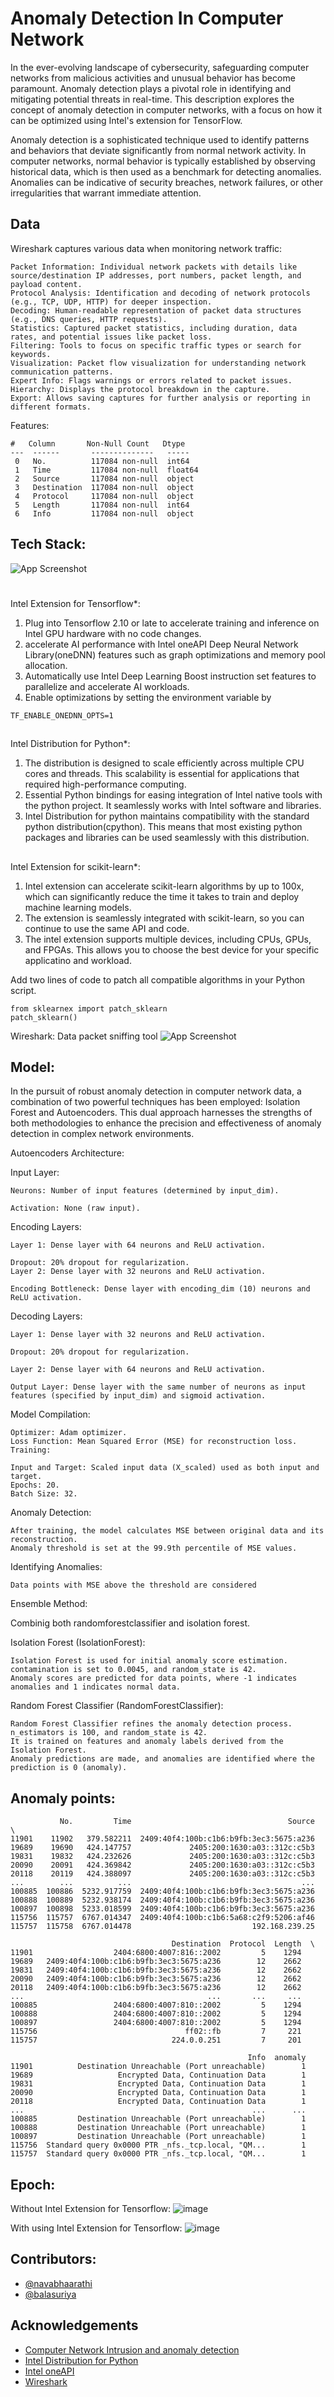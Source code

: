 
# Anomaly Detection In Computer Network
In the ever-evolving landscape of cybersecurity, safeguarding computer networks from malicious activities and unusual behavior has become paramount. Anomaly detection plays a pivotal role in identifying and mitigating potential threats in real-time. This description explores the concept of anomaly detection in computer networks, with a focus on how it can be optimized using Intel's extension for TensorFlow.

Anomaly detection is a sophisticated technique used to identify patterns and behaviors that deviate significantly from normal network activity. In computer networks, normal behavior is typically established by observing historical data, which is then used as a benchmark for detecting anomalies. Anomalies can be indicative of security breaches, network failures, or other irregularities that warrant immediate attention.



## Data
Wireshark captures various data when monitoring network traffic:
```
Packet Information: Individual network packets with details like source/destination IP addresses, port numbers, packet length, and payload content.
Protocol Analysis: Identification and decoding of network protocols (e.g., TCP, UDP, HTTP) for deeper inspection.
Decoding: Human-readable representation of packet data structures (e.g., DNS queries, HTTP requests).
Statistics: Captured packet statistics, including duration, data rates, and potential issues like packet loss.
Filtering: Tools to focus on specific traffic types or search for keywords.
Visualization: Packet flow visualization for understanding network communication patterns.
Expert Info: Flags warnings or errors related to packet issues.
Hierarchy: Displays the protocol breakdown in the capture.
Export: Allows saving captures for further analysis or reporting in different formats.
```
Features:
```
#   Column       Non-Null Count   Dtype  
---  ------       --------------   -----  
 0   No.          117084 non-null  int64  
 1   Time         117084 non-null  float64
 2   Source       117084 non-null  object 
 3   Destination  117084 non-null  object 
 4   Protocol     117084 non-null  object 
 5   Length       117084 non-null  int64  
 6   Info         117084 non-null  object 
 ```

## Tech Stack:
![App Screenshot](https://imgs.search.brave.com/3xxa-ZJZeey5h_Czsj0lckx9eJ_irq7jN5oO680hyCM/rs:fit:560:320:1/g:ce/aHR0cHM6Ly91cGxv/YWQud2lraW1lZGlh/Lm9yZy93aWtpcGVk/aWEvZW4vdGh1bWIv/Zi9mYS9PbmVBUEkt/cmdiLTMwMDAucG5n/LzUxMnB4LU9uZUFQ/SS1yZ2ItMzAwMC5w/bmc)


#



Intel Extension for Tensorflow*:
1. Plug into Tensorflow 2.10 or late to accelerate training and inference on Intel GPU hardware with no code changes.
2. accelerate AI performance with Intel oneAPI Deep Neural Network Library(oneDNN) features such as graph optimizations and memory pool allocation.
3. Automatically use Intel Deep Learning Boost instruction set features to parallelize and accelerate AI workloads.
4. Enable optimizations by setting the environment variable by
```
TF_ENABLE_ONEDNN_OPTS=1
```
##
Intel Distribution for Python*:
1. The distribution is designed to scale efficiently across multiple CPU cores and threads. This scalability is essential for applications that required high-performance computing.
2. Essential Python bindings for easing integration of Intel native tools with the python project. It seamlessly works with Intel software and libraries.
3. Intel Distribution for python maintains compatibility with the standard python distribution(cpython). This means that most existing python packages and libraries can be used seamlessly with this distribution.

##


Intel Extension for scikit-learn*:
1. Intel extension can accelerate scikit-learn algorithms by up to 100x, which can significantly reduce the time it takes to train and deploy machine learning models.
2. The extension is seamlessly integrated with scikit-learn, so you can continue to use the same API and code.
3. The intel extension supports multiple devices, including CPUs, GPUs, and FPGAs. This allows you to choose the best device for your specific applicatino and workload.
   
Add two lines of code to patch all compatible algorithms in your Python script.
```
from sklearnex import patch_sklearn
patch_sklearn()
```    


Wireshark:
Data packet sniffing tool
![App Screenshot](https://imgs.search.brave.com/eZPcDy6jX155eTNG-TC_-d6jzFp5rparfpL5l_zuycM/rs:fit:560:320:1/g:ce/aHR0cHM6Ly91cGxv/YWQud2lraW1lZGlh/Lm9yZy93aWtpcGVk/aWEvY29tbW9ucy90/aHVtYi9jL2NmL1dp/cmVzaGFya18zLjZf/c2NyZWVuc2hvdC5w/bmcvNTEycHgtV2ly/ZXNoYXJrXzMuNl9z/Y3JlZW5zaG90LnBu/Zw)

## Model:
In the pursuit of robust anomaly detection in computer network data, a combination of two powerful techniques has been employed: Isolation Forest and Autoencoders. This dual approach harnesses the strengths of both methodologies to enhance the precision and effectiveness of anomaly detection in complex network environments.

Autoencoders Architecture:

Input Layer:
```
Neurons: Number of input features (determined by input_dim).

Activation: None (raw input).
```
Encoding Layers:
```
Layer 1: Dense layer with 64 neurons and ReLU activation.

Dropout: 20% dropout for regularization.
Layer 2: Dense layer with 32 neurons and ReLU activation.

Encoding Bottleneck: Dense layer with encoding_dim (10) neurons and ReLU activation.
```
Decoding Layers:
```
Layer 1: Dense layer with 32 neurons and ReLU activation.

Dropout: 20% dropout for regularization.

Layer 2: Dense layer with 64 neurons and ReLU activation.

Output Layer: Dense layer with the same number of neurons as input features (specified by input_dim) and sigmoid activation.
```
Model Compilation:
```
Optimizer: Adam optimizer.
Loss Function: Mean Squared Error (MSE) for reconstruction loss.
Training:

Input and Target: Scaled input data (X_scaled) used as both input and target.
Epochs: 20.
Batch Size: 32.
```
Anomaly Detection:
```
After training, the model calculates MSE between original data and its reconstruction.
Anomaly threshold is set at the 99.9th percentile of MSE values.
```
Identifying Anomalies:
```
Data points with MSE above the threshold are considered
```

Ensemble Method:

Combinig both randomforestclassifier and isolation forest.

Isolation Forest (IsolationForest):
```
Isolation Forest is used for initial anomaly score estimation.
contamination is set to 0.0045, and random_state is 42.
Anomaly scores are predicted for data points, where -1 indicates anomalies and 1 indicates normal data.
```
Random Forest Classifier (RandomForestClassifier):
```
Random Forest Classifier refines the anomaly detection process.
n_estimators is 100, and random_state is 42.
It is trained on features and anomaly labels derived from the Isolation Forest.
Anomaly predictions are made, and anomalies are identified where the prediction is 0 (anomaly).
```
## Anomaly points:

```Anomaly points:
           No.         Time                                   Source  \
11901    11902   379.582211  2409:40f4:100b:c1b6:b9fb:3ec3:5675:a236   
19689    19690   424.147757             2405:200:1630:a03::312c:c5b3   
19831    19832   424.232626             2405:200:1630:a03::312c:c5b3   
20090    20091   424.369842             2405:200:1630:a03::312c:c5b3   
20118    20119   424.388097             2405:200:1630:a03::312c:c5b3   
...        ...          ...                                      ...   
100885  100886  5232.917759  2409:40f4:100b:c1b6:b9fb:3ec3:5675:a236   
100888  100889  5232.938174  2409:40f4:100b:c1b6:b9fb:3ec3:5675:a236   
100897  100898  5233.018599  2409:40f4:100b:c1b6:b9fb:3ec3:5675:a236   
115756  115757  6767.014347  2409:40f4:100b:c1b6:5a68:c2f9:5206:af46   
115757  115758  6767.014478                           192.168.239.25   

                                    Destination  Protocol  Length  \
11901                  2404:6800:4007:816::2002         5    1294   
19689   2409:40f4:100b:c1b6:b9fb:3ec3:5675:a236        12    2662   
19831   2409:40f4:100b:c1b6:b9fb:3ec3:5675:a236        12    2662   
20090   2409:40f4:100b:c1b6:b9fb:3ec3:5675:a236        12    2662   
20118   2409:40f4:100b:c1b6:b9fb:3ec3:5675:a236        12    2662   
...                                         ...       ...     ...   
100885                 2404:6800:4007:810::2002         5    1294   
100888                 2404:6800:4007:810::2002         5    1294   
100897                 2404:6800:4007:810::2002         5    1294   
115756                                 ff02::fb         7     221   
115757                              224.0.0.251         7     201   

                                                     Info  anomaly  
11901          Destination Unreachable (Port unreachable)        1  
19689                   Encrypted Data, Continuation Data        1  
19831                   Encrypted Data, Continuation Data        1  
20090                   Encrypted Data, Continuation Data        1  
20118                   Encrypted Data, Continuation Data        1  
...                                                   ...      ...  
100885         Destination Unreachable (Port unreachable)        1  
100888         Destination Unreachable (Port unreachable)        1  
100897         Destination Unreachable (Port unreachable)        1  
115756  Standard query 0x0000 PTR _nfs._tcp.local, "QM...        1  
115757  Standard query 0x0000 PTR _nfs._tcp.local, "QM...        1  
```
## Epoch:
Without Intel Extension for Tensorflow:
![image](https://github.com/nb0309/Network-Traffic-Analysis-using-Machine-learning/assets/93106796/f985f3b9-d78f-472d-8ef4-99b9871a1f66)


With using Intel Extension for Tensorflow:
![image](https://github.com/nb0309/Network-Traffic-Analysis-using-Machine-learning/assets/93106796/f6c8fe7f-30cd-4412-bf53-8e341ba3a609)



## Contributors:

- [@navabhaarathi](https://github.com/nb0309)
- [@balasuriya](https://github.com/balasuriyaranganathan/balasuriyaranganathan)


## Acknowledgements

 - [Computer Network Intrusion and anomaly detection](https://www.hindawi.com/journals/misy/2022/6576023/)
 - [Intel Distribution for Python](https://www.intel.com/content/www/us/en/developer/tools/oneapi/distribution-for-python.html)
 - [Intel oneAPI](https://www.oneapi.io/)
 - [Wireshark](https://www.wiresharp.org/)
